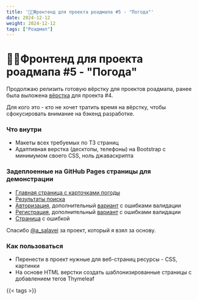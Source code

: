 ```yaml
---
title: '👨‍💻Фронтенд для проекта роадмапа #5 - "Погода"'
date: 2024-12-12
weight: 2024-12-12
tags: ["Роадмап"]
---
```


# 👨‍💻Фронтенд для проекта роадмапа #5 - "Погода"  

Продолжаю релизить готовую вёрстку для проектов роадмапа, ранее была выложена [вёрстка](https://t.me/zhukovsd_it_mentor/151) для проекта #4.

Для кого это - кто не хочет тратить время на вёрстку, чтобы сфокусировать внимание на бэкенд разработке.

### Что внутри

- Макеты всех требуемых по ТЗ страниц
- Адаптивная верстка (десктопы, телефоны) на Bootstrap с минимумом своего CSS, ноль джаваскрипта

### Задеплоенные на GitHub Pages страницы для демонстрации

- [Главная страница с карточками погоды](https://zhukovsd.github.io/weather-viewer-html-layouts/index.html)
- [Результаты поиска](https://zhukovsd.github.io/weather-viewer-html-layouts/search-results.html)
- [Авторизация](https://zhukovsd.github.io/weather-viewer-html-layouts/sign-in.html), дополнительный [вариант](https://zhukovsd.github.io/weather-viewer-html-layouts/sign-in-with-errors.html) с ошибками валидации
- [Регистрация](https://zhukovsd.github.io/weather-viewer-html-layouts/sign-up.html), дополнительный [вариант](https://zhukovsd.github.io/weather-viewer-html-layouts/sign-up-with-errors.html) с ошибками валидации
- [Страница](https://zhukovsd.github.io/weather-viewer-html-layouts/error.html) с ошибкой

Спасибо [@a_salavei](https://t.me/a_salavei) за проект, который я взял за основу.

### Как пользоваться

- Перенести в проект нужные для веб-страниц ресурсы - CSS, картинки
- На основе HTML верстки создать шаблонизированные страницы с добавлением тегов Thymeleaf

{{< tags >}}